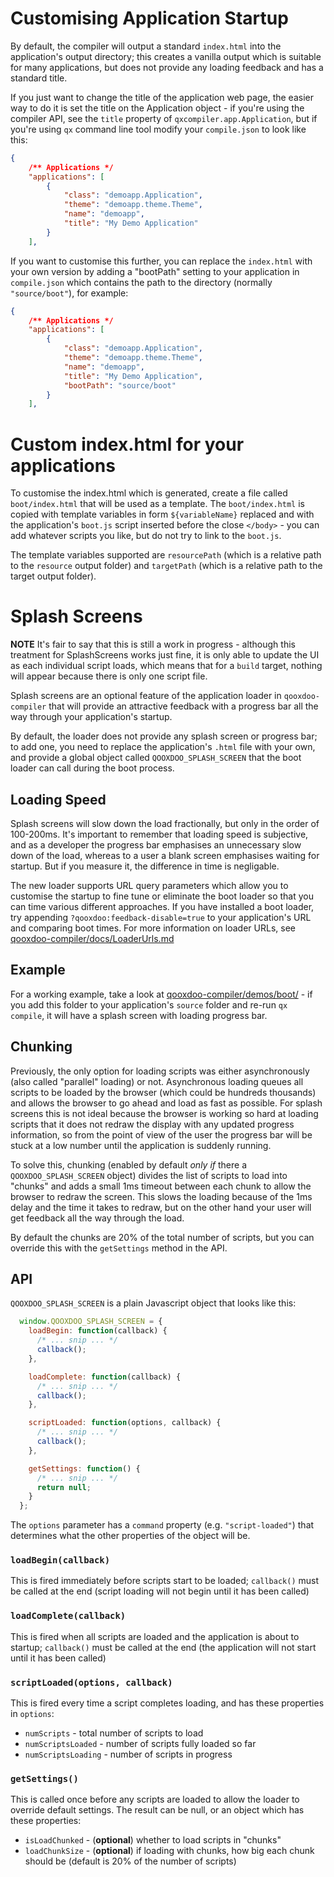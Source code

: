 # Customising Application Startup

By default, the compiler will output a standard `index.html` into the application's output directory; this creates a vanilla output which is suitable for many applications, but does not provide any loading feedback and has a standard title.

If you just want to change the title of the application web page, the easier way to do it is set the title on the Application object - if you're using the compiler API, see the `title` property of `qxcompiler.app.Application`, but if you're using `qx` command line tool modify your `compile.json` to look like this:

```json
{
    /** Applications */
    "applications": [
        {
            "class": "demoapp.Application",
            "theme": "demoapp.theme.Theme",
            "name": "demoapp",
            "title": "My Demo Application"
        }
    ],
```

If you want to customise this further, you can replace the `index.html` with your own version by adding a "bootPath" setting to your application in `compile.json` which contains the path to the directory (normally `"source/boot"`), for example:

```json
{
    /** Applications */
    "applications": [
        {
            "class": "demoapp.Application",
            "theme": "demoapp.theme.Theme",
            "name": "demoapp",
            "title": "My Demo Application",
            "bootPath": "source/boot"
        }
    ],
```


# Custom index.html for your applications

To customise the index.html which is generated, create a file called `boot/index.html` that will be used as a template.  The `boot/index.html` is copied with template variables in form `${variableName}` replaced and with the application's `boot.js` script inserted before the close `</body>` - you can add whatever scripts you like, but do not try to link to the `boot.js`.

The template variables supported are `resourcePath` (which is a relative path to the `resource` output folder) and `targetPath` (which is a relative path to the target output folder). 


# Splash Screens

**NOTE** It's fair to say that this is still a work in progress - although this treatment for SplashScreens works just fine, it is only able to update the UI as each individual script loads, which means that for a `build` target, nothing will appear because there is only one script file.

Splash screens are an optional feature of the application loader in `qooxdoo-compiler` that will provide an attractive feedback with a progress bar all the way through your application's startup.

By default, the loader does not provide any splash screen or progress bar; to add one, you need to replace the application's `.html` file with your own, and provide a global object called `QOOXDOO_SPLASH_SCREEN` that the boot loader can call during the boot process.

## Loading Speed

Splash screens will slow down the load fractionally, but only in the order of 100-200ms.  It's important to remember that loading speed is subjective, and as a developer the progress bar emphasises an unnecessary slow down of the load, whereas to a user a blank screen emphasises waiting for startup.  But if you measure it, the difference in time is negligable.

The new loader supports URL query parameters which allow you to customise the startup to fine tune or eliminate the boot loader so that you can time various different approaches.  If you have installed a boot loader, try appending `?qooxdoo:feedback-disable=true` to your application's URL and comparing boot times.  For more information on loader URLs, see [qooxdoo-compiler/docs/LoaderUrls.md](https://github.com/qooxdoo/qooxdoo-compiler/blob/master/docs/LoaderUrls.md)

## Example

For a working example, take a look at [qooxdoo-compiler/demos/boot/](https://github.com/qooxdoo/qooxdoo-compiler/tree/master/demos/boot/) - if you add this folder to your application's `source` folder and re-run `qx compile`, it will have a splash screen with loading progress bar.

## Chunking

Previously, the only option for loading scripts was either asynchronously (also called "parallel" loading) or not.  Asynchronous loading queues all scripts to be loaded by the browser (which could be hundreds thousands) and allows the browser to go ahead and load as fast as possible.  For splash screens this is not ideal because the browser is working so hard at loading scripts that it does not redraw the display with any updated progress information, so from the point of view of the user the progress bar will be stuck at a low number until the application is suddenly running.

To solve this, chunking (enabled by default *only if* there a `QOOXDOO_SPLASH_SCREEN` object) divides the list of scripts to load into "chunks" and adds a small 1ms timeout between each chunk to allow the browser to redraw the screen.  This slows the loading because of the 1ms delay and the time it takes to redraw, but on the other hand your user will get feedback all the way through the load.

By default the chunks are 20% of the total number of scripts, but you can override this with the `getSettings` method in the API.

## API

`QOOXDOO_SPLASH_SCREEN` is a plain Javascript object that looks like this:

```javascript
  window.QOOXDOO_SPLASH_SCREEN = {
    loadBegin: function(callback) {
      /* ... snip ... */
      callback();
    },

    loadComplete: function(callback) {
      /* ... snip ... */
      callback();
    },

    scriptLoaded: function(options, callback) {
      /* ... snip ... */
      callback();
    },

    getSettings: function() {
      /* ... snip ... */
      return null;
    }
  };

```

The `options` parameter has a `command` property (e.g. `"script-loaded"`) that determines what the other properties of the object will be.

### `loadBegin(callback)`

This is fired immediately before scripts start to be loaded; `callback()` must be called at the end (script loading will not begin until it has been called)

### `loadComplete(callback)`

This is fired when all scripts are loaded and the application is about to startup; `callback()` must be called at the end (the application will not start until it has been called)

### `scriptLoaded(options, callback)`

This is fired every time a script completes loading, and has these properties in `options`:
- `numScripts` - total number of scripts to load
- `numScriptsLoaded` - number of scripts fully loaded so far
- `numScriptsLoading` - number of scripts in progress

### `getSettings()`

This is called once before any scripts are loaded to allow the loader to override default settings.  The result can be null, or an object which has these properties:
- `isLoadChunked` - (**optional**) whether to load scripts in "chunks"
- `loadChunkSize` - (**optional**) if loading with chunks, how big each chunk should be (default is 20% of the number of scripts)
